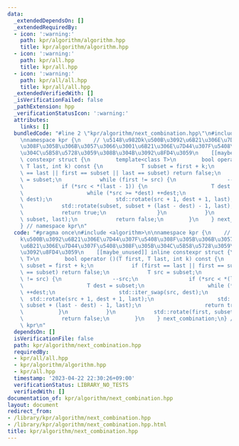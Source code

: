 ```yaml
---
data:
  _extendedDependsOn: []
  _extendedRequiredBy:
  - icon: ':warning:'
    path: kpr/algorithm/algorithm.hpp
    title: kpr/algorithm/algorithm.hpp
  - icon: ':warning:'
    path: kpr/all.hpp
    title: kpr/all.hpp
  - icon: ':warning:'
    path: kpr/all/all.hpp
    title: kpr/all/all.hpp
  _extendedVerifiedWith: []
  _isVerificationFailed: false
  _pathExtension: hpp
  _verificationStatusIcon: ':warning:'
  attributes:
    links: []
  bundledCode: "#line 2 \"kpr/algorithm/next_combination.hpp\"\n#include <algorithm>\n\
    \nnamespace kpr {\n    // \u5148\u982Dk\u500B\u3092\u6B21\u306E\u7D44\u307F\u5408\
    \u308F\u305B\u306B\u3057\u3066\u3001\u6B21\u306E\u7D44\u307F\u5408\u308F\u305B\
    \u304C\u5B58\u5728\u3059\u308B\u304B\u3092\u8FD4\u3059\n    [[maybe_unused]] inline\
    \ constexpr struct {\n        template<class T>\n        bool operator ()(T first,\
    \ T last, int k) const {\n            T subset = first + k;\n            if (first\
    \ == last || first == subset || last == subset) return false;\n            T src\
    \ = subset;\n            while (first != src) {\n                --src;\n    \
    \            if (*src < *(last - 1)) {\n                    T dest = subset;\n\
    \                    while (*src >= *dest) ++dest;\n                    std::iter_swap(src,\
    \ dest);\n                    std::rotate(src + 1, dest + 1, last);\n        \
    \            std::rotate(subset, subset + (last - dest) - 1, last);\n        \
    \            return true;\n                }\n            }\n            std::rotate(first,\
    \ subset, last);\n            return false;\n        }\n    } next_combination;\n\
    } // namespace kpr\n"
  code: "#pragma once\n#include <algorithm>\n\nnamespace kpr {\n    // \u5148\u982D\
    k\u500B\u3092\u6B21\u306E\u7D44\u307F\u5408\u308F\u305B\u306B\u3057\u3066\u3001\
    \u6B21\u306E\u7D44\u307F\u5408\u308F\u305B\u304C\u5B58\u5728\u3059\u308B\u304B\
    \u3092\u8FD4\u3059\n    [[maybe_unused]] inline constexpr struct {\n        template<class\
    \ T>\n        bool operator ()(T first, T last, int k) const {\n            T\
    \ subset = first + k;\n            if (first == last || first == subset || last\
    \ == subset) return false;\n            T src = subset;\n            while (first\
    \ != src) {\n                --src;\n                if (*src < *(last - 1)) {\n\
    \                    T dest = subset;\n                    while (*src >= *dest)\
    \ ++dest;\n                    std::iter_swap(src, dest);\n                  \
    \  std::rotate(src + 1, dest + 1, last);\n                    std::rotate(subset,\
    \ subset + (last - dest) - 1, last);\n                    return true;\n     \
    \           }\n            }\n            std::rotate(first, subset, last);\n\
    \            return false;\n        }\n    } next_combination;\n} // namespace\
    \ kpr\n"
  dependsOn: []
  isVerificationFile: false
  path: kpr/algorithm/next_combination.hpp
  requiredBy:
  - kpr/all/all.hpp
  - kpr/algorithm/algorithm.hpp
  - kpr/all.hpp
  timestamp: '2023-04-22 22:30:26+09:00'
  verificationStatus: LIBRARY_NO_TESTS
  verifiedWith: []
documentation_of: kpr/algorithm/next_combination.hpp
layout: document
redirect_from:
- /library/kpr/algorithm/next_combination.hpp
- /library/kpr/algorithm/next_combination.hpp.html
title: kpr/algorithm/next_combination.hpp
---
```

